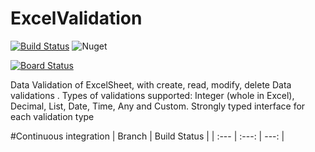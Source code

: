 # ExcelValidation

[![Build Status](https://dev.azure.com/devopspractices1/Space%20Game%20-%20web%20-%20Tests/_apis/build/status/sheddy123.ExcelValidation?branchName=main)](https://dev.azure.com/devopspractices1/Space%20Game%20-%20web%20-%20Tests/_build/latest?definitionId=15&branchName=main)
![Nuget](https://img.shields.io/nuget/v/excel-validator?style=plastic)

[![Board Status](https://dev.azure.com/devopspractices1/edf82c24-f3b4-4b8d-b4d8-c9d8226cdd76/5092ddc7-b118-4e90-ab83-6a0055a75ea7/_apis/work/boardbadge/f8bfb2aa-fa17-49b0-b903-6521b0552c3d?columnOptions=1)](https://dev.azure.com/devopspractices1/edf82c24-f3b4-4b8d-b4d8-c9d8226cdd76/_boards/board/t/5092ddc7-b118-4e90-ab83-6a0055a75ea7/Microsoft.RequirementCategory/)


Data Validation of ExcelSheet, with create, read, modify, delete Data validations . Types of validations supported: Integer (whole in Excel), Decimal, List, Date, Time, Any and Custom.  Strongly typed interface for each validation type

#Continuous integration
| Branch | Build Status |
| :---   | :---:        |          ---: |
